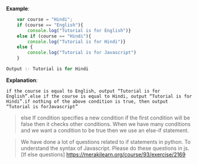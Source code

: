 
**Example**:
```js
    var course = "Hindi";
    if (course == "English"){
        console.log("Tutorial is for English")}
    else if (course == "Hindi"){
        console.log("Tutorial is for Hindi")}
    else {
        console.log("Tutorial is for Javascript")
    }

Output :- Tutorial is for Hindi

```

**Explanation**:

    if the course is equal to English, output “Tutorial is for English”.else if the course is equal to Hindi, output “Tutorial is for Hindi”.if nothing of the above condition is true, then output “Tutorial is forJavascript”


> else If condition specifies a new condition if the first condition will be  false then it checks other conditions. When we have many conditions and we want a condition to be true then we use an else-if statement.


> We have done a lot of questions related to if statements in python. To understand the syntax of Javascript. Please do these questions in js. [If else questions] https://merakilearn.org/course/93/exercise/2169 
